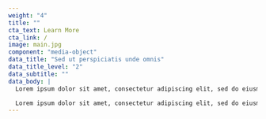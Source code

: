 ```yaml
---
weight: "4"
title: ""
cta_text: Learn More
cta_link: /
image: main.jpg
component: "media-object"
data_title: "Sed ut perspiciatis unde omnis"
data_title_level: "2"
data_subtitle: ""
data_body: |
  Lorem ipsum dolor sit amet, consectetur adipiscing elit, sed do eiusmod tempor incididunt ut labore et dolore magna aliqua. Ut enim ad minim veniam, quis nostrud exercitation ullamco

  Lorem ipsum dolor sit amet, consectetur adipiscing elit, sed do eiusmod tempor incididunt ut labore et dolore magna aliqua. Ut enim ad minim veniam, quis nostrud exercitation ullamco
---
```



